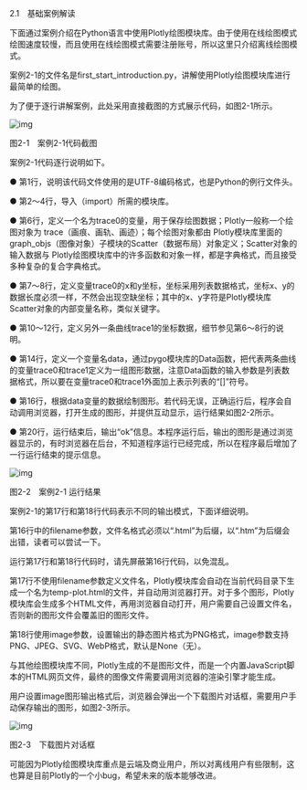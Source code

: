 2.1　基础案例解读

下面通过案例介绍在Python语言中使用Plotly绘图模块库。由于使用在线绘图模式绘图速度较慢，而且使用在线绘图模式需要注册账号，所以这里只介绍离线绘图模式。

案例2-1的文件名是first_start_introduction.py，讲解使用Plotly绘图模块库进行最简单的绘图。

为了便于逐行讲解案例，此处采用直接截图的方式展示代码，如图2-1所示。

![img](https://cdn.nlark.com/yuque/0/2022/jpeg/21473765/1644303349385-cfc25485-1b8c-4b07-b908-c5316f5b30ce.jpeg)

图2-1　案例2-1代码截图

案例2-1代码逐行说明如下。

● 第1行，说明该代码文件使用的是UTF-8编码格式，也是Python的例行文件头。

● 第2～4行，导入（import）所需的模块库。

● 第6行，定义一个名为trace0的变量，用于保存绘图数据；Plotly一般称一个绘图对象为 trace（画痕、画轨、画迹）；每个绘图对象都由 Plotly模块库里面的graph_objs（图像对象）子模块的Scatter（数据布局）对象定义；Scatter对象的输入数据与 Plotly绘图模块库中的许多函数和对象一样，都是字典格式，而且接受多种复杂的复合字典格式。

● 第7～8行，定义变量trace0的x和y坐标，坐标采用列表数据格式，坐标x、y的数据长度必须一样，不然会出现空缺坐标；其中的x、y字符是Plotly模块库Scatter对象的内部变量名称，类似关键字。

● 第10～12行，定义另外一条曲线trace1的坐标数据，细节参见第6～8行的说明。

● 第14行，定义一个变量名data，通过pygo模块库的Data函数，把代表两条曲线的变量trace0和trace1定义为一组图形数据，注意Data函数的输入参数是列表数据格式，所以要在变量trace0和trace1外面加上表示列表的“[]”符号。

● 第16行，根据data变量的数据绘制图形。若代码无误，正确运行后，程序会自动调用浏览器，打开生成的图形，并提供互动显示，运行结果如图2-2所示。

● 第20行，运行结束后，输出“ok”信息。本程序运行后，输出的图形是通过浏览器显示的，有时浏览器在后台，不知道程序运行已经完成，所以在程序最后增加了一行运行结束的提示信息。

![img](https://cdn.nlark.com/yuque/0/2022/jpeg/21473765/1644303349969-17f97a73-4dcf-4b33-a4c3-0ccdb1a2b283.jpeg)

图2-2　案例2-1 运行结果

案例2-1的第17行和第18行代码表示不同的输出模式，下面详细说明。

第16行中的filename参数，文件名格式必须以“.html”为后缀，以“.htm”为后缀会出错，读者可以尝试一下。

运行第17行和第18行代码时，请先屏蔽第16行代码，以免混乱。

第17行不使用filename参数定义文件名，Plotly模块库会自动在当前代码目录下生成一个名为temp-plot.html的文件，并自动用浏览器打开。对于多个图形，Plotly模块库会生成多个HTML文件，再用浏览器自动打开，用户需要自己设置文件名，否则新的图形文件会覆盖旧的图形文件。

第18行使用image参数，设置输出的静态图片格式为PNG格式，image参数支持PNG、JPEG、SVG、WebP格式，默认是None（无）。

与其他绘图模块库不同，Plotly生成的不是图形文件，而是一个内置JavaScript脚本的HTML网页文件，最终的图像文件需要调用浏览器的渲染引擎才能生成。

用户设置image图形输出格式后，浏览器会弹出一个下载图片对话框，需要用户手动保存输出的图形，如图2-3所示。

![img](https://cdn.nlark.com/yuque/0/2022/jpeg/21473765/1644303350439-31230c23-c993-4bbb-8262-94dbed4c1b9f.jpeg)

图2-3　下载图片对话框

可能因为Plotly绘图模块库重点是云端及商业用户，所以对离线用户有些限制，这也算是目前Plotly的一个小bug，希望未来的版本能够改进。
